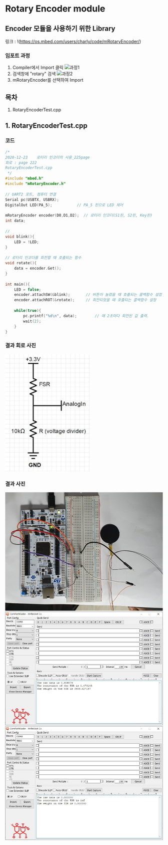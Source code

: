 # Rotary Encoder module
## Encoder 모듈을 사용하기 위한 Library
링크 : !(https://os.mbed.com/users/charly/code/mRotaryEncoder/)

### 임포트 과정

1. Compiler에서 Import 클릭
![과정1]()
2. 검색창에 "rotary" 검색
![과정2]()
3. mRotaryEncoder를 선택하여 Import

## 목차
1. RotaryEncoderTest.cpp
## 1. RotaryEncoderTest.cpp
### 코드
```c++
/*
2020-12-23    로터리 인코더의 사용_225page
회로 : page 222
RotaryEncoderTest.cpp
 */
#include "mbed.h"
#include "mRotaryEncoder.h"

// UART2 포트, 컴퓨터 연결
Serial pc(USBTX, USBRX);
DigitalOut LED(PA_5);           // PA_5 핀으로 LED 제어

mRotaryEncoder encoder(D0,D1,D2);  // 로터리 인코더(S1핀, S2핀, Key핀)
int data;

//
void blink(){
    LED = !LED;    
}

// 로터리 인코더를 회전할 때 호출되는 함수
void rotate(){
    data = encoder.Get();
}

int main(){
    LED = false;
    encoder.attachSW(&blink);       // 버튼이 눌렸을 때 호출되는 콜백함수 설정
    encoder.attachROT(&rotate);     // 회전되었을 때 호출되는 콜백함수 설정

    while(true){
        pc.printf("%d\n", data);        // 매 2초마다 회전된 값 출력.
        wait(2);
    }
}

```
### 결과 회로 사진
![DefaultPrint](https://github.com/HongyeongJu/MbedCode/blob/master/Chapter03_FSR%20%EC%84%BC%EC%84%9C/3_FSRTest_result_circuit.jpg)
### 결과 사진
![DefaultPrint](https://github.com/HongyeongJu/MbedCode/blob/master/Chapter03_FSR%20%EC%84%BC%EC%84%9C/3_FSRTest_result_realpicture.jpg)
![DefaultPrint](https://github.com/HongyeongJu/MbedCode/blob/master/Chapter03_FSR%20%EC%84%BC%EC%84%9C/3_FSRTest_result_%EB%88%8C%EB%A0%B8%EC%9D%84%20%EB%95%8C.jpg)
![DefaultPrint](https://github.com/HongyeongJu/MbedCode/blob/master/Chapter03_FSR%20%EC%84%BC%EC%84%9C/3_FSRTest_result_%EB%88%8C%EB%A6%AC%EC%A7%80%20%EC%95%8A%EC%95%98%EC%9D%84%20%EB%95%8C.jpg)
